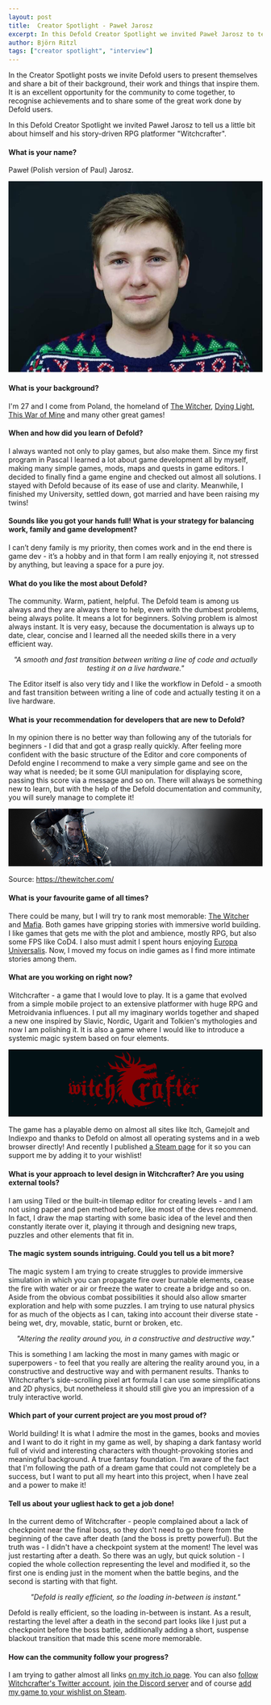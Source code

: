 ```yaml
---
layout: post
title:  Creator Spotlight - Paweł Jarosz
excerpt: In this Defold Creator Spotlight we invited Paweł Jarosz to tell us a little bit about himself and his story-driven RPG platformer "Witchcrafter".
author: Björn Ritzl
tags: ["creator spotlight", "interview"]
---
```


In the Creator Spotlight posts we invite Defold users to present themselves and share a bit of their background, their work and things that inspire them. It is an excellent opportunity for the community to come together, to recognise achievements and to share some of the great work done by Defold users.

In this Defold Creator Spotlight we invited Paweł Jarosz to tell us a little bit about himself and his story-driven RPG platformer "Witchcrafter".


#### What is your name?
Paweł (Polish version of Paul) Jarosz.

![Photo of Paweł Jarosz](/images/posts/developer-spotlight-pawel-jarosz/pawel-wide.jpg)


#### What is your background?
I'm 27 and I come from Poland, the homeland of [The Witcher](https://www.wikiwand.com/en/The_Witcher), [Dying Light](https://dyinglightgame.com/dyinglight/), [This War of Mine](https://store.steampowered.com/app/282070/This_War_of_Mine/) and many other great games!


#### When and how did you learn of Defold?
I always wanted not only to play games, but also make them. Since my first program in Pascal I learned a lot about game development all by myself, making many simple games, mods, maps and quests in game editors. I decided to finally find a game engine and checked out almost all solutions. I stayed with Defold because of its ease of use and clarity. Meanwhile, I finished my University, settled down, got married and have been raising my twins!


#### Sounds like you got your hands full! What is your strategy for balancing work, family and game development?
I can’t deny family is my priority, then comes work and in the end there is game dev - it’s a hobby and in that form I am really enjoying it, not stressed by anything, but leaving a space for a pure joy.


#### What do you like the most about Defold?
The community. Warm, patient, helpful. The Defold team is among us always and they are always there to help, even with the dumbest problems, being always polite. It means a lot for beginners. Solving problem is almost always instant. It is very easy, because the documentation is always up to date, clear, concise and I learned all the needed skills there in a very efficient way.

<div align="center"><p><i>"A smooth and fast transition between writing a line of code and actually testing it on a live hardware."</i></p></div>

The Editor itself is also very tidy and I like the workflow in Defold - a smooth and fast transition between writing a line of code and actually testing it on a live hardware.


#### What is your recommendation for developers that are new to Defold?
In my opinion there is no better way than following any of the tutorials for beginners - I did that and got a grasp really quickly. After feeling more confident with the basic structure of the Editor and core components of Defold engine I recommend to make a very simple game and see on the way what is needed; be it some GUI manipulation for displaying score, passing this score via a message and so on. There will always be something new to learn, but with the help of the Defold documentation and community, you will surely manage to complete it!

![](/images/posts/developer-spotlight-pawel-jarosz/cdp_witcher_gate_bg.jpg)

Source: https://thewitcher.com/

#### What is your favourite game of all times?
There could be many, but I will try to rank most memorable: [The Witcher](https://thewitcher.com/en/) and [Mafia](https://mafiagame.com/). Both games have gripping stories with immersive world building. I like games that gets me with the plot and ambience, mostly RPG, but also some FPS like CoD4. I also must admit I spent hours enjoying [Europa Universalis](https://en.wikipedia.org/wiki/Europa_Universalis). Now, I moved my focus on indie games as I find more intimate stories among them.


#### What are you working on right now?
Witchcrafter - a game that I would love to play. It is a game that evolved from a simple mobile project to an extensive platformer with huge RPG and Metroidvania influences. I put all my imaginary worlds together and shaped a new one inspired by Slavic, Nordic, Ugarit and Tolkien's mythologies and now I am polishing it. It is also a game where I would like to introduce a systemic magic system based on four elements.

![](/images/posts/developer-spotlight-pawel-jarosz/witchcrafter-full.png)

The game has a playable demo on almost all sites like Itch, Gamejolt and Indiexpo and thanks to Defold on almost all operating systems and in a web browser directly! And recently I published [a Steam page](https://store.steampowered.com/app/1374370/Witchcrafter_Empire_Legends/) for it so you can support me by adding it to your wishlist!


#### What is your approach to level design in Witchcrafter? Are you using external tools?
I am using Tiled or the built-in tilemap editor for creating levels - and I am not using paper and pen method before, like most of the devs recommend. In fact, I draw the map starting with some basic idea of the level and then constantly iterate over it, playing it through and designing new traps, puzzles and other elements that fit in.


#### The magic system sounds intriguing. Could you tell us a bit more?
The magic system I am trying to create struggles to provide immersive simulation in which you can propagate fire over burnable elements, cease the fire with water or air or freeze the water to create a bridge and so on. Aside from the obvious combat possibilities it should also allow smarter exploration and help with some puzzles. I am trying to use natural physics for as much of the objects as I can, taking into account their diverse state - being wet, dry, movable, static, burnt or broken, etc.


<div align="center"><p><i>"Altering the reality around you, in a constructive and destructive way."</i></p></div>

This is something I am lacking the most in many games with magic or superpowers - to feel that you really are altering the reality around you, in a constructive and destructive way and with permanent results. Thanks to Witchcrafter’s side-scrolling pixel art formula I can use some simplifications and 2D physics, but nonetheless it should still give you an impression of a truly interactive world.


#### Which part of your current project are you most proud of?
World building! It is what I admire the most in the games, books and movies and I want to do it right in my game as well, by shaping a dark fantasy world full of vivid and interesting characters with thought-provoking stories and meaningful background. A true fantasy foundation. I'm aware of the fact that I'm following the path of a dream game that could not completely be a success, but I want to put all my heart into this project, when I have zeal and a power to make it!


#### Tell us about your ugliest hack to get a job done!
In the current demo of Witchcrafter - people complained about a lack of checkpoint near the final boss, so they don't need to go there from the beginning of the cave after death (and the boss is pretty powerful). But the truth was - I didn't have a checkpoint system at the moment! The level was just restarting after a death. So there was an ugly, but quick solution - I copied the whole collection representing the level and modified it, so the first one is ending just in the moment when the battle begins, and the second is starting with that fight.

<div align="center"><p><i>"Defold is really efficient, so the loading in-between is instant."</i></p></div>

Defold is really efficient, so the loading in-between is instant. As a result, restarting the level after a death in the second part looks like I just put a checkpoint before the boss battle, additionally adding a short, suspense blackout transition that made this scene more memorable.


#### How can the community follow your progress?
I am trying to gather almost all links [on my itch.io page](https://paweljarosz.itch.io/witchcrafter). You can also [follow Witchcrafter's Twitter account]( https://twitter.com/WitchcrafterRPG), [join the Discord server](http://Discord.gg/yWA4Rek) and of course [add my game to your wishlist on Steam](https://store.steampowered.com/app/1374370/Witchcrafter_Empire_Legends/).
